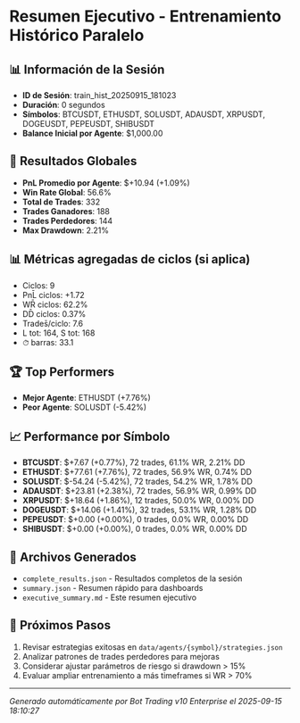 # Resumen Ejecutivo - Entrenamiento Histórico Paralelo

## 📊 Información de la Sesión
- **ID de Sesión**: train_hist_20250915_181023
- **Duración**: 0 segundos
- **Símbolos**: BTCUSDT, ETHUSDT, SOLUSDT, ADAUSDT, XRPUSDT, DOGEUSDT, PEPEUSDT, SHIBUSDT
- **Balance Inicial por Agente**: $1,000.00

## 🎯 Resultados Globales
- **PnL Promedio por Agente**: $+10.94 (+1.09%)
- **Win Rate Global**: 56.6%
- **Total de Trades**: 332
- **Trades Ganadores**: 188
- **Trades Perdedores**: 144
- **Max Drawdown**: 2.21%

## 📊 Métricas agregadas de ciclos (si aplica)
- Ciclos: 9
- PnL̄ ciclos: +1.72
- WR̄ ciclos: 62.2%
- DD̄ ciclos: 0.37%
- Trades̄/ciclo: 7.6
- L tot: 164, S tot: 168
- ⏱̄ barras: 33.1


## 🏆 Top Performers
- **Mejor Agente**: ETHUSDT (+7.76%)
- **Peor Agente**: SOLUSDT (-5.42%)

## 📈 Performance por Símbolo
- **BTCUSDT**: $+7.67 (+0.77%), 72 trades, 61.1% WR, 2.21% DD
- **ETHUSDT**: $+77.61 (+7.76%), 72 trades, 56.9% WR, 0.74% DD
- **SOLUSDT**: $-54.24 (-5.42%), 72 trades, 54.2% WR, 1.78% DD
- **ADAUSDT**: $+23.81 (+2.38%), 72 trades, 56.9% WR, 0.99% DD
- **XRPUSDT**: $+18.64 (+1.86%), 12 trades, 50.0% WR, 0.00% DD
- **DOGEUSDT**: $+14.06 (+1.41%), 32 trades, 53.1% WR, 1.28% DD
- **PEPEUSDT**: $+0.00 (+0.00%), 0 trades, 0.0% WR, 0.00% DD
- **SHIBUSDT**: $+0.00 (+0.00%), 0 trades, 0.0% WR, 0.00% DD

## 📁 Archivos Generados
- `complete_results.json` - Resultados completos de la sesión
- `summary.json` - Resumen rápido para dashboards
- `executive_summary.md` - Este resumen ejecutivo

## 🎯 Próximos Pasos
1. Revisar estrategias exitosas en `data/agents/{symbol}/strategies.json`
2. Analizar patrones de trades perdedores para mejoras
3. Considerar ajustar parámetros de riesgo si drawdown > 15%
4. Evaluar ampliar entrenamiento a más timeframes si WR > 70%

---
*Generado automáticamente por Bot Trading v10 Enterprise el 2025-09-15 18:10:27*
